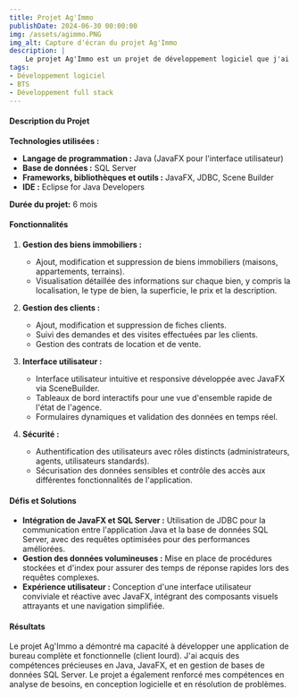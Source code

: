 ```yaml
---
title: Projet Ag'Immo
publishDate: 2024-06-30 00:00:00
img: /assets/agimmo.PNG
img_alt: Capture d'écran du projet Ag'Immo
description: |
    Le projet Ag'Immo est un projet de développement logiciel que j'ai réalisé en BTS. Il s'agit d'une application de gestion immobilière, permettant de gérer des biens immobiliers, des locataires, des propriétaires, etc.
tags:
- Développement logiciel
- BTS
- Développement full stack
---
```


#### Description du Projet

**Technologies utilisées :**
- **Langage de programmation :** Java (JavaFX pour l'interface utilisateur)
- **Base de données :** SQL Server
- **Frameworks, bibliothèques et outils :** JavaFX, JDBC, Scene Builder
- **IDE :** Eclipse for Java Developers

**Durée du projet:** 6 mois

#### Fonctionnalités

1. **Gestion des biens immobiliers :**
    - Ajout, modification et suppression de biens immobiliers (maisons, appartements, terrains).
    - Visualisation détaillée des informations sur chaque bien, y compris la localisation, le type de bien, la superficie, le prix et la description.

2. **Gestion des clients :**
    - Ajout, modification et suppression de fiches clients.
    - Suivi des demandes et des visites effectuées par les clients.
    - Gestion des contrats de location et de vente.

3. **Interface utilisateur :**
    - Interface utilisateur intuitive et responsive développée avec JavaFX via SceneBuilder.
    - Tableaux de bord interactifs pour une vue d'ensemble rapide de l'état de l'agence.
    - Formulaires dynamiques et validation des données en temps réel.

4. **Sécurité :**
    - Authentification des utilisateurs avec rôles distincts (administrateurs, agents, utilisateurs standards).
    - Sécurisation des données sensibles et contrôle des accès aux différentes fonctionnalités de l'application.

#### Défis et Solutions

- **Intégration de JavaFX et SQL Server :** Utilisation de JDBC pour la communication entre l'application Java et la base de données SQL Server, avec des requêtes optimisées pour des performances améliorées.
- **Gestion des données volumineuses :** Mise en place de procédures stockées et d'index pour assurer des temps de réponse rapides lors des requêtes complexes.
- **Expérience utilisateur :** Conception d'une interface utilisateur conviviale et réactive avec JavaFX, intégrant des composants visuels attrayants et une navigation simplifiée.

#### Résultats

Le projet Ag'Immo a démontré ma capacité à développer une application de bureau complète et fonctionnelle (client lourd). J'ai acquis des compétences précieuses en Java, JavaFX, et en gestion de bases de données SQL Server. Le projet a également renforcé mes compétences en analyse de besoins, en conception logicielle et en résolution de problèmes.
